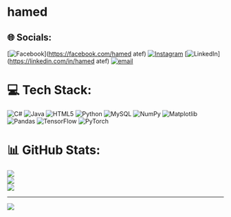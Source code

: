 # hamed

## 🌐 Socials:
[![Facebook](https://img.shields.io/badge/Facebook-%231877F2.svg?logo=Facebook&logoColor=white)](https://facebook.com/hamed atef) [![Instagram](https://img.shields.io/badge/Instagram-%23E4405F.svg?logo=Instagram&logoColor=white)](https://instagram.com/_hamedatef) [![LinkedIn](https://img.shields.io/badge/LinkedIn-%230077B5.svg?logo=linkedin&logoColor=white)](https://linkedin.com/in/hamed atef) [![email](https://img.shields.io/badge/Email-D14836?logo=gmail&logoColor=white)](mailto:hamedhamd07@gmail.com) 

# 💻 Tech Stack:
![C#](https://img.shields.io/badge/c%23-%23239120.svg?style=for-the-badge&logo=csharp&logoColor=white) ![Java](https://img.shields.io/badge/java-%23ED8B00.svg?style=for-the-badge&logo=openjdk&logoColor=white) ![HTML5](https://img.shields.io/badge/html5-%23E34F26.svg?style=for-the-badge&logo=html5&logoColor=white) ![Python](https://img.shields.io/badge/python-3670A0?style=for-the-badge&logo=python&logoColor=ffdd54) ![MySQL](https://img.shields.io/badge/mysql-4479A1.svg?style=for-the-badge&logo=mysql&logoColor=white) ![NumPy](https://img.shields.io/badge/numpy-%23013243.svg?style=for-the-badge&logo=numpy&logoColor=white) ![Matplotlib](https://img.shields.io/badge/Matplotlib-%23ffffff.svg?style=for-the-badge&logo=Matplotlib&logoColor=black) ![Pandas](https://img.shields.io/badge/pandas-%23150458.svg?style=for-the-badge&logo=pandas&logoColor=white) ![TensorFlow](https://img.shields.io/badge/TensorFlow-%23FF6F00.svg?style=for-the-badge&logo=TensorFlow&logoColor=white) ![PyTorch](https://img.shields.io/badge/PyTorch-%23EE4C2C.svg?style=for-the-badge&logo=PyTorch&logoColor=white)
# 📊 GitHub Stats:
![](https://github-readme-stats.vercel.app/api?username=Hamedateef&theme=dark&hide_border=false&include_all_commits=false&count_private=false)<br/>
![](https://nirzak-streak-stats.vercel.app/?user=Hamedateef&theme=dark&hide_border=false)<br/>
![](https://github-readme-stats.vercel.app/api/top-langs/?username=Hamedateef&theme=dark&hide_border=false&include_all_commits=false&count_private=false&layout=compact)

---
[![](https://visitcount.itsvg.in/api?id=Hamedateef&icon=0&color=0)](https://visitcount.itsvg.in)

<!-- Proudly created with GPRM ( https://gprm.itsvg.in ) -->
